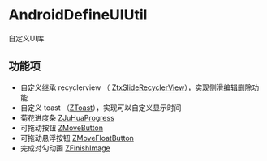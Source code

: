 # AndroidDefineUIUtil
自定义UI库


## 功能项

- 自定义继承 recyclerview （ [ZtxSlideRecyclerView](https://github.com/MilkZS/AndroidDefineUIUtil/blob/master/ui/src/main/java/com/milkz/ui/other/ZtxSlideRecyclerView.java)），实现侧滑编辑删除功能 
- 自定义 toast （[ZToast](https://github.com/MilkZS/AndroidDefineUIUtil/blob/master/ui/src/main/java/com/milkz/ui/toast/ZToast.java)），实现可以自定义显示时间
- 菊花进度条 [ZJuHuaProgress](https://github.com/MilkZS/AndroidDefineUIUtil/blob/master/ui/src/main/java/com/milkz/ui/progress/ZJuHuaProgress.java)
- 可拖动按钮 [ZMoveButton](https://github.com/MilkZS/AndroidDefineUIUtil/blob/master/ui/src/main/java/com/milkz/ui/button/ZMoveButton.java)
- 可拖动悬浮按钮 [ZMoveFloatButton](https://github.com/MilkZS/AndroidDefineUIUtil/blob/master/ui/src/main/java/com/milkz/ui/button/ZMoveFloatButton.java)
- 完成对勾动画 [ZFinishImage](https://github.com/MilkZS/AndroidDefineUIUtil/blob/master/ui/src/main/java/com/milkz/ui/status/ZFinishImage.java)

